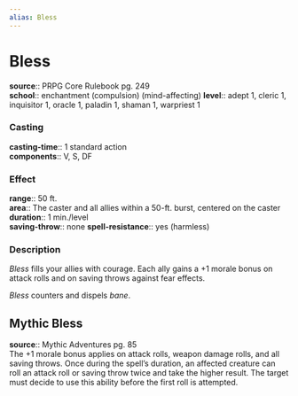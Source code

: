 ```yaml
---
alias: Bless
---
```


# Bless 

**source**:: PRPG Core Rulebook pg. 249  
**school**:: enchantment (compulsion) (mind-affecting)
**level**:: adept 1, cleric 1, inquisitor 1, oracle 1, paladin 1, shaman 1, warpriest 1

### Casting 

**casting-time**:: 1 standard action  
**components**:: V, S, DF

### Effect 

**range**:: 50 ft.  
**area**:: The caster and all allies within a 50-ft. burst, centered on the caster  
**duration**:: 1 min./level  
**saving-throw**:: none
**spell-resistance**:: yes (harmless)

### Description 

*Bless* fills your allies with courage. Each ally gains a +1 morale bonus on attack rolls and on saving throws against fear effects.  
  
*Bless* counters and dispels *bane*.

## Mythic Bless 

**source**:: Mythic Adventures pg. 85  
The +1 morale bonus applies on attack rolls, weapon damage rolls, and all saving throws. Once during the spell’s duration, an affected creature can roll an attack roll or saving throw twice and take the higher result. The target must decide to use this ability before the first roll is attempted.

